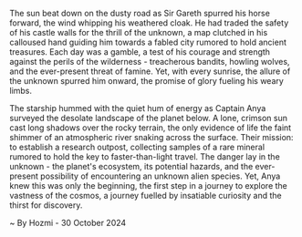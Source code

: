 
The sun beat down on the dusty road as Sir Gareth spurred his horse forward, the wind whipping his weathered cloak. He had traded the safety of his castle walls for the thrill of the unknown, a map clutched in his calloused hand guiding him towards a fabled city rumored to hold ancient treasures. Each day was a gamble, a test of his courage and strength against the perils of the wilderness - treacherous bandits, howling wolves, and the ever-present threat of famine. Yet, with every sunrise, the allure of the unknown spurred him onward, the promise of glory fueling his weary limbs. 

The starship hummed with the quiet hum of energy as Captain Anya surveyed the desolate landscape of the planet below. A lone, crimson sun cast long shadows over the rocky terrain, the only evidence of life the faint shimmer of an atmospheric river snaking across the surface. Their mission: to establish a research outpost, collecting samples of a rare mineral rumored to hold the key to faster-than-light travel. The danger lay in the unknown - the planet's ecosystem, its potential hazards, and the ever-present possibility of encountering an unknown alien species. Yet, Anya knew this was only the beginning, the first step in a journey to explore the vastness of the cosmos, a journey fuelled by insatiable curiosity and the thirst for discovery. 

~ By Hozmi - 30 October 2024
